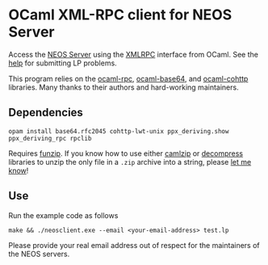 OCaml XML-RPC client for NEOS Server
====================================

Access the [NEOS Server](https://neos-server.org/neos/) using the 
[XMLRPC](https://neos-server.org/neos/xml-rpc.html) interface from OCaml.
See the [help](https://neos-server.org/neos/solvers/lp:CPLEX/LP-help.html) 
for submitting LP problems.

This program relies on the [ocaml-rpc](https://github.com/mirage/ocaml-rpc), 
[ocaml-base64](https://github.com/mirage/ocaml-base64), and 
[ocaml-cohttp](https://github.com/mirage/ocaml-cohttp) libraries. Many 
thanks to their authors and hard-working maintainers.

Dependencies
------------

```
opam install base64.rfc2045 cohttp-lwt-unix ppx_deriving.show ppx_deriving_rpc rpclib
```

Requires [funzip](https://linux.die.net/man/1/funzip). If you know how to 
use either [camlzip](https://github.com/xavierleroy/camlzip) or 
[decompress](https://github.com/mirage/decompress) libraries to unzip the 
only file in a `.zip` archive into a string, please [let me 
know](mailto:tim@tbrk.org)!

Use
---

Run the example code as follows
```
make && ./neosclient.exe --email <your-email-address> test.lp

```

Please provide your real email address out of respect for the maintainers of 
the NEOS servers.

